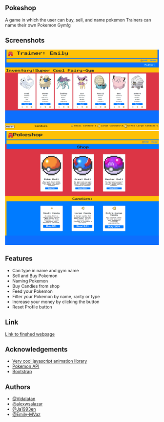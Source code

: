 ## Pokeshop 

A game in  which the user can buy, sell, and name pokemon
Trainers can name their own Pokemon Gym!g

## Screenshots

![Pokeshop Screenshot](./assets/images/poke-home-screenshot.png)
![Pokeshop Screenshot](./assets/images/poke-shop-screenshot.png)


## Features

- Can type in name and gym name
- Sell and Buy Pokemon
- Naming Pokemon
- Buy Candies from shop
- Feed your Pokemon
- Filter your Pokemon by name, rarity or type
- Increase your money by clicking the button
- Reset Profile button


## Link

[Link to finshed webpage](https://vidalatan.github.io/poke-shop/index.html)


## Acknowledgements

 - [Very cool javascript animation library](https://animejs.com/)
 - [Pokemon API](https://rapidapi.com/chewett/api/pokemon-go1)
 - [Bootstrap](https://getbootstrap.com/docs/5.0/getting-started/introduction/)


## Authors

- [@Vidalatan](https://github.com/Vidalatan)
- [@alexwsalazar](https://github.com/alexwsalazar)
- [@Ja1993en](https://github.com/Ja1993en)
- [@Emily-MVaz](https://github.com/Emily-MVaz)

